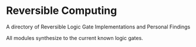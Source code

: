 # Reversible Computing

A directory of Reversible Logic Gate Implementations and Personal Findings

All modules synthesize to the current known logic gates.

